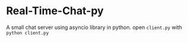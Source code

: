 # Real-Time-Chat-py

A small chat server using asyncio library in python.
open ```client.py``` with ```python client.py```
